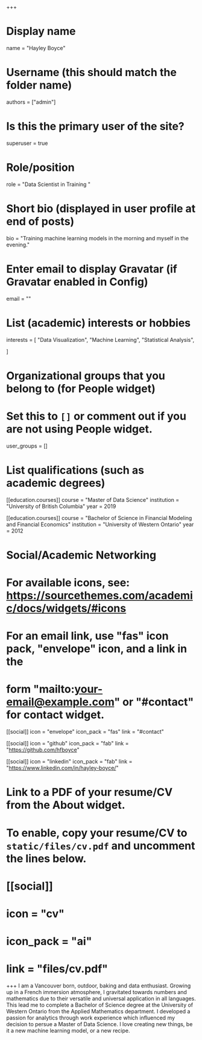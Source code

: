 +++
# Display name
name = "Hayley Boyce"

# Username (this should match the folder name)
authors = ["admin"]

# Is this the primary user of the site?
superuser = true

# Role/position
role = "Data Scientist in Training "

# Short bio (displayed in user profile at end of posts)
bio = "Training machine learning models in the morning and myself in the evening."

# Enter email to display Gravatar (if Gravatar enabled in Config)
email = ""

# List (academic) interests or hobbies
interests = [
  "Data Visualization",
  "Machine Learning",
  "Statistical Analysis",
  
]

# Organizational groups that you belong to (for People widget)
#   Set this to `[]` or comment out if you are not using People widget.
user_groups = []

# List qualifications (such as academic degrees)
[[education.courses]]
  course = "Master of Data Science"
  institution = "University of British Columbia"
  year = 2019

[[education.courses]]
  course = "Bachelor of Science in Financial Modeling and Financial Economics"
  institution = "University of Western Ontario"
  year = 2012


# Social/Academic Networking
# For available icons, see: https://sourcethemes.com/academic/docs/widgets/#icons
#   For an email link, use "fas" icon pack, "envelope" icon, and a link in the
#   form "mailto:your-email@example.com" or "#contact" for contact widget.

[[social]]
  icon = "envelope"
  icon_pack = "fas"
  link = "#contact"  

[[social]]
  icon = "github"
  icon_pack = "fab"
  link = "https://github.com/hfboyce"
  
[[social]] 
icon = "linkedin" 
icon_pack = "fab" 
link = "https://www.linkedin.com/in/hayley-boyce/"

# Link to a PDF of your resume/CV from the About widget.
# To enable, copy your resume/CV to `static/files/cv.pdf` and uncomment the lines below.
# [[social]]
#   icon = "cv"
#   icon_pack = "ai"
#   link = "files/cv.pdf"

+++
I am a Vancouver born, outdoor, baking and data enthusiast.  Growing up in a French immersion atmosphere, I gravitated towards numbers and mathematics due to their versatile and universal application in all languages. This lead me to complete a Bachelor of Science degree at the University of Western Ontario from the Applied Mathematics department. I developed a passion for analytics through work experience which influenced my decision to persue a Master of Data Science.  I love creating new things, be it a new machine learning model, or a new recipe. 
